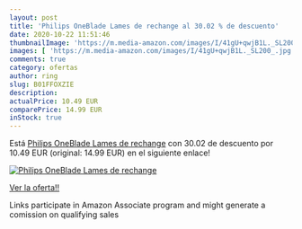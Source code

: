 ```yaml
---
layout: post
title: 'Philips OneBlade Lames de rechange al 30.02 % de descuento'
date: 2020-10-22 11:51:46
thumbnailImage: 'https://m.media-amazon.com/images/I/41gU+qwjB1L._SL200_.jpg'
images: [ 'https://m.media-amazon.com/images/I/41gU+qwjB1L._SL200_.jpg' ]
comments: true
category: ofertas
author: ring
slug: B01FFOXZIE
description:
actualPrice: 10.49 EUR
comparePrice: 14.99 EUR
inStock: true
---
```


Está [Philips OneBlade Lames de rechange](https://www.amazon.fr/dp/B01FFOXZIE/?tag=tolees0d-21) con 30.02 de descuento por 10.49 EUR (original: 14.99 EUR) en el siguiente enlace!

[![Philips OneBlade Lames de rechange](https://m.media-amazon.com/images/I/41gU+qwjB1L._SL200_.jpg)](https://www.amazon.fr/dp/B01FFOXZIE/?tag=tolees0d-21)

[Ver la oferta!!](https://www.amazon.fr/dp/B01FFOXZIE/?tag=tolees0d-21)

Links participate in Amazon Associate program and might generate a comission on qualifying sales


